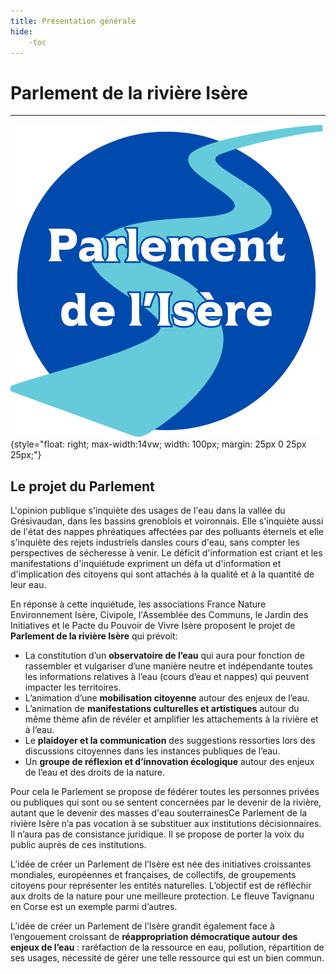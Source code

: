 ```yaml
---
title: Présentation générale
hide:
    -toc
---
```


# Parlement de la rivière Isère

---

![logo-accueil](https://github.com/Konsilion/website-parlement-riviere-isere/blob/master/mkdocs/media/logo-parlement.png){style="float: right; max-width:14vw; width: 100px; margin: 25px 0 25px 25px;"}


## Le projet du Parlement

L'opinion publique s'inquiète des usages de l'eau dans la vallée du Grésivaudan, dans les bassins grenoblois et voironnais. Elle s'inquiète aussi de l'état des nappes phréatiques affectées par des polluants éternels et elle s'inquiète des rejets industriels dansles cours d'eau, sans compter les perspectives de sécheresse à venir. Le déficit d'information est criant et les manifestations d'inquiétude expriment un défa ut d'information et d'implication des citoyens qui sont attachés à la qualité et à la quantité de leur eau.

En réponse à cette inquiétude, les associations France Nature Environnement Isère, Civipole, l'Assemblée des Communs, le Jardin des Initiatives et le Pacte du Pouvoir de Vivre Isère proposent le projet de **Parlement de la rivière Isère** qui prévoit: 

* La constitution d’un **observatoire de l’eau** qui aura pour fonction de rassembler et vulgariser d’une manière neutre et indépendante toutes les informations relatives à l’eau (cours d’eau et nappes) qui peuvent impacter les territoires.
* L’animation d’une **mobilisation citoyenne** autour des enjeux de l’eau.
* L’animation de **manifestations culturelles et artistiques** autour du même thème afin de révéler et amplifier les attachements à la rivière et à l’eau.
* Le **plaidoyer et la communication** des suggestions ressorties lors des discussions citoyennes dans les instances publiques de l’eau.
* Un **groupe de réflexion et d’innovation écologique** autour des enjeux de l’eau et des droits de la nature. 

Pour cela le Parlement se propose de fédérer toutes les personnes privées ou publiques qui sont ou se sentent concernées par le devenir de la rivière, autant que le devenir des masses d'eau souterrainesCe Parlement de la rivière Isère n’a pas vocation à se substituer aux institutions décisionnaires. Il n’aura pas de consistance juridique. Il se propose de porter la voix du public auprès de ces institutions.

L’idée de créer un Parlement de l’Isère est née des initiatives croissantes mondiales, européennes et françaises, de collectifs, de groupements citoyens pour représenter les entités naturelles. L’objectif est de réfléchir aux droits de la nature pour une meilleure protection. Le fleuve Tavignanu en Corse est un exemple parmi d’autres.

L’idée de créer un Parlement de l’Isère grandit également face à l’engouement croissant de **réappropriation démocratique autour des enjeux de l’eau** : raréfaction de la ressource en eau, pollution, répartition de ses usages, nécessité de gérer une telle ressource qui est un bien commun.
